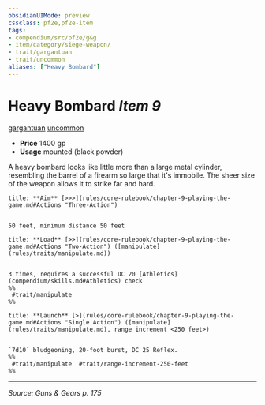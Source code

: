 ```yaml
---
obsidianUIMode: preview
cssclass: pf2e,pf2e-item
tags:
- compendium/src/pf2e/g&g
- item/category/siege-weapon/
- trait/gargantuan
- trait/uncommon
aliases: ["Heavy Bombard"]
---
```

# Heavy Bombard *Item 9*  
[gargantuan](gargantuan-b1.md "Gargantuan Size Trait")  [uncommon](uncommon.md "Uncommon Rarity Trait")  

- **Price** 1400 gp
- **Usage** mounted (black powder)

A heavy bombard looks like little more than a large metal cylinder, resembling the barrel of a firearm so large that it's immobile. The sheer size of the weapon allows it to strike far and hard.

```ad-embed-ability
title: **Aim** [>>>](rules/core-rulebook/chapter-9-playing-the-game.md#Actions "Three-Action")


50 feet, minimum distance 50 feet
```

```ad-embed-ability
title: **Load** [>>](rules/core-rulebook/chapter-9-playing-the-game.md#Actions "Two-Action") ([manipulate](rules/traits/manipulate.md))


3 times, requires a successful DC 20 [Athletics](compendium/skills.md#Athletics) check  
%%
 #trait/manipulate 
%%
```

```ad-embed-ability
title: **Launch** [>](rules/core-rulebook/chapter-9-playing-the-game.md#Actions "Single Action") ([manipulate](rules/traits/manipulate.md), range increment <250 feet>)


`7d10` bludgeoning, 20-foot burst, DC 25 Reflex.  
%%
 #trait/manipulate  #trait/range-increment-250-feet 
%%
```


---
*Source: Guns & Gears p. 175*